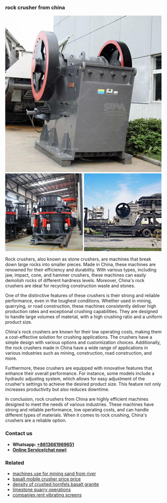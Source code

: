 <h3>rock crusher from china</h3><img src='1706767119.jpg' alt=''><p>Rock crushers, also known as stone crushers, are machines that break down large rocks into smaller pieces. Made in China, these machines are renowned for their efficiency and durability. With various types, including jaw, impact, cone, and hammer crushers, these machines can easily demolish rocks of different hardness levels. Moreover, China's rock crushers are ideal for recycling construction waste and stones.</p><p>One of the distinctive features of these crushers is their strong and reliable performance, even in the toughest conditions. Whether used in mining, quarrying, or road construction, these machines consistently deliver high production rates and exceptional crushing capabilities. They are designed to handle large volumes of material, with a high crushing ratio and a uniform product size.</p><p>China's rock crushers are known for their low operating costs, making them a cost-effective solution for crushing applications. The crushers have a simple design with various options and customization choices. Additionally, the rock crushers made in China have a wide range of applications in various industries such as mining, construction, road construction, and more.</p><p>Furthermore, these crushers are equipped with innovative features that enhance their overall performance. For instance, some models include a hydraulic adjusting system, which allows for easy adjustment of the crusher's settings to achieve the desired product size. This feature not only increases productivity but also reduces downtime.</p><p>In conclusion, rock crushers from China are highly efficient machines designed to meet the needs of various industries. These machines have strong and reliable performance, low operating costs, and can handle different types of materials. When it comes to rock crushing, China's crushers are a reliable option.</p><h3>Contact us</h3><ul><li><strong>Whatsapp:&nbsp;<a href="https://wa.me/8613661969651">+8613661969651</a></strong></li><li><a href="https://swt.shibang-china.com/?git&amp;zhl&amp;rock crusher from china"><strong>Online Service(chat now)</strong></a></li></ul><h3>Related</h3><ul><li><a href='machines use for mining sand from river.md'>machines use for mining sand from river</a></li><li><a href='basalt mobile crusher price price.md'>basalt mobile crusher price price</a></li><li><a href='density of crushed hornfels basalt granite.md'>density of crushed hornfels basalt granite</a></li><li><a href='limestone quarry operations.md'>limestone quarry operations</a></li><li><a href='companies rent vibrating screens.md'>companies rent vibrating screens</a></li></ul>